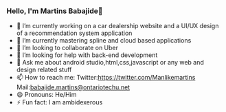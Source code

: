 ### Hello, I'm Martins Babajide👋


- 🔭 I’m currently working on a car dealership website and a UI/UX design of a recommendation system application
- 🌱 I’m currently mastering spline and cloud based applications
- 👯 I’m looking to collaborate on Uber
- 🤔 I’m looking for help with back-end development
- 💬 Ask me about android studio,html,css,javascript or any web and design related stuff
- 📫 How to reach me: Twitter:https://twitter.com/Manlikemartins Mail:babajide.martins@ontariotechu.net
- 😄 Pronouns: He/Him
- ⚡ Fun fact: I am ambidexerous 

